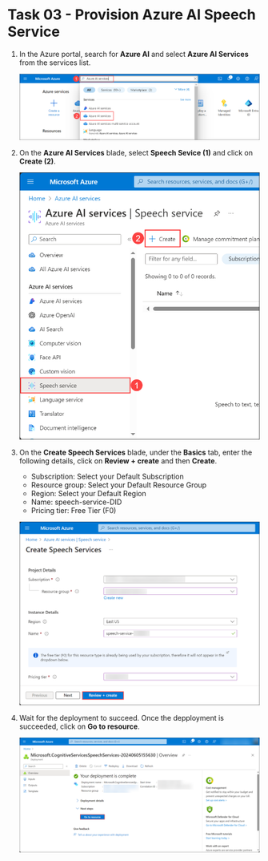 # Task 03 - Provision Azure AI Speech Service

1. In the Azure portal, search for **Azure AI** and select **Azure AI Services** from the services list.

   ![](../media/azure-ai.png)

2. On the **Azure AI Services** blade, select **Speech Sevice (1)** and click on **Create (2)**.

   ![](../media/speech-service.png)
  
3. On the **Create Speech Services** blade, under the **Basics** tab, enter the following details, click on **Review + create** and then **Create**.

   - Subscription: Select your Default Subscription
   - Resource group: Select your Default Resource Group
   - Region: Select your Default Region
   - Name: speech-service-DID
   - Pricing tier: Free Tier (F0)
  
   ![](../media/speech-service-create.png)

6. Wait for the deployment to succeed. Once the depployment is succeeded, click on **Go to resource**.

   ![](../media/speech-go-to-resource.png)
